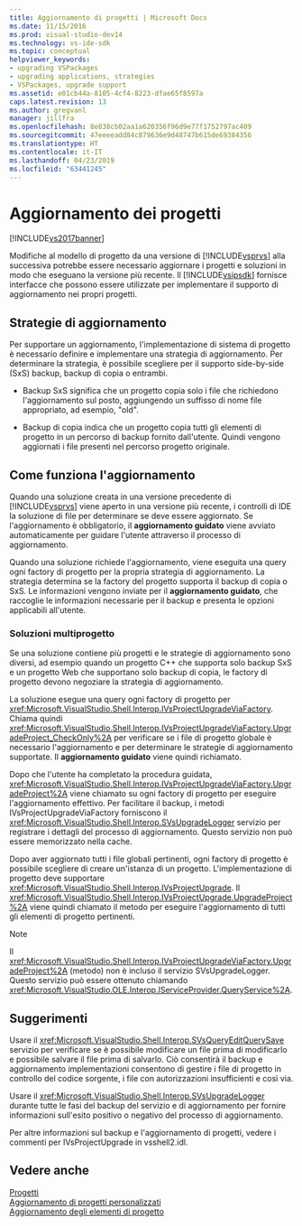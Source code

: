 ```yaml
---
title: Aggiornamento di progetti | Microsoft Docs
ms.date: 11/15/2016
ms.prod: visual-studio-dev14
ms.technology: vs-ide-sdk
ms.topic: conceptual
helpviewer_keywords:
- upgrading VSPackages
- upgrading applications, strategies
- VSPackages, upgrade support
ms.assetid: e01cb44a-8105-4cf4-8223-dfae65f8597a
caps.latest.revision: 13
ms.author: gregvanl
manager: jillfra
ms.openlocfilehash: 8e838cb02aa1a620356f96d9e77f1752797ac409
ms.sourcegitcommit: 47eeeeadd84c879636e9d48747b615de69384356
ms.translationtype: HT
ms.contentlocale: it-IT
ms.lasthandoff: 04/23/2019
ms.locfileid: "63441245"
---
```

# <a name="upgrading-projects"></a>Aggiornamento dei progetti
[!INCLUDE[vs2017banner](../../includes/vs2017banner.md)]

Modifiche al modello di progetto da una versione di [!INCLUDE[vsprvs](../../includes/vsprvs-md.md)] alla successiva potrebbe essere necessario aggiornare i progetti e soluzioni in modo che eseguano la versione più recente. Il [!INCLUDE[vsipsdk](../../includes/vsipsdk-md.md)] fornisce interfacce che possono essere utilizzate per implementare il supporto di aggiornamento nei propri progetti.  
  
## <a name="upgrade-strategies"></a>Strategie di aggiornamento  
 Per supportare un aggiornamento, l'implementazione di sistema di progetto è necessario definire e implementare una strategia di aggiornamento. Per determinare la strategia, è possibile scegliere per il supporto side-by-side (SxS) backup, backup di copia o entrambi.  
  
- Backup SxS significa che un progetto copia solo i file che richiedono l'aggiornamento sul posto, aggiungendo un suffisso di nome file appropriato, ad esempio, "old".  
  
- Backup di copia indica che un progetto copia tutti gli elementi di progetto in un percorso di backup fornito dall'utente. Quindi vengono aggiornati i file presenti nel percorso progetto originale.  
  
## <a name="how-upgrade-works"></a>Come funziona l'aggiornamento  
 Quando una soluzione creata in una versione precedente di [!INCLUDE[vsprvs](../../includes/vsprvs-md.md)] viene aperto in una versione più recente, i controlli di IDE la soluzione di file per determinare se deve essere aggiornato. Se l'aggiornamento è obbligatorio, il **aggiornamento guidato** viene avviato automaticamente per guidare l'utente attraverso il processo di aggiornamento.  
  
 Quando una soluzione richiede l'aggiornamento, viene eseguita una query ogni factory di progetto per la propria strategia di aggiornamento. La strategia determina se la factory del progetto supporta il backup di copia o SxS. Le informazioni vengono inviate per il **aggiornamento guidato**, che raccoglie le informazioni necessarie per il backup e presenta le opzioni applicabili all'utente.  
  
### <a name="multi-project-solutions"></a>Soluzioni multiprogetto  
 Se una soluzione contiene più progetti e le strategie di aggiornamento sono diversi, ad esempio quando un progetto C++ che supporta solo backup SxS e un progetto Web che supportano solo backup di copia, le factory di progetto devono negoziare la strategia di aggiornamento.  
  
 La soluzione esegue una query ogni factory di progetto per <xref:Microsoft.VisualStudio.Shell.Interop.IVsProjectUpgradeViaFactory>. Chiama quindi <xref:Microsoft.VisualStudio.Shell.Interop.IVsProjectUpgradeViaFactory.UpgradeProject_CheckOnly%2A> per verificare se i file di progetto globale è necessario l'aggiornamento e per determinare le strategie di aggiornamento supportate. Il **aggiornamento guidato** viene quindi richiamato.  
  
 Dopo che l'utente ha completato la procedura guidata, <xref:Microsoft.VisualStudio.Shell.Interop.IVsProjectUpgradeViaFactory.UpgradeProject%2A> viene chiamato su ogni factory di progetto per eseguire l'aggiornamento effettivo. Per facilitare il backup, i metodi IVsProjectUpgradeViaFactory forniscono il <xref:Microsoft.VisualStudio.Shell.Interop.SVsUpgradeLogger> servizio per registrare i dettagli del processo di aggiornamento. Questo servizio non può essere memorizzato nella cache.  
  
 Dopo aver aggiornato tutti i file globali pertinenti, ogni factory di progetto è possibile scegliere di creare un'istanza di un progetto. L'implementazione di progetto deve supportare <xref:Microsoft.VisualStudio.Shell.Interop.IVsProjectUpgrade>. Il <xref:Microsoft.VisualStudio.Shell.Interop.IVsProjectUpgrade.UpgradeProject%2A> viene quindi chiamato il metodo per eseguire l'aggiornamento di tutti gli elementi di progetto pertinenti.  
  
> [!NOTE]
> Il <xref:Microsoft.VisualStudio.Shell.Interop.IVsProjectUpgradeViaFactory.UpgradeProject%2A> (metodo) non è incluso il servizio SVsUpgradeLogger. Questo servizio può essere ottenuto chiamando <xref:Microsoft.VisualStudio.OLE.Interop.IServiceProvider.QueryService%2A>.  
  
## <a name="best-practices"></a>Suggerimenti  
 Usare il <xref:Microsoft.VisualStudio.Shell.Interop.SVsQueryEditQuerySave> servizio per verificare se è possibile modificare un file prima di modificarlo e possibile salvare il file prima di salvarlo. Ciò consentirà il backup e aggiornamento implementazioni consentono di gestire i file di progetto in controllo del codice sorgente, i file con autorizzazioni insufficienti e così via.  
  
 Usare il <xref:Microsoft.VisualStudio.Shell.Interop.SVsUpgradeLogger> durante tutte le fasi del backup del servizio e di aggiornamento per fornire informazioni sull'esito positivo o negativo del processo di aggiornamento.  
  
 Per altre informazioni sul backup e l'aggiornamento di progetti, vedere i commenti per IVsProjectUpgrade in vsshell2.idl.  
  
## <a name="see-also"></a>Vedere anche  
 [Progetti](../../extensibility/internals/projects.md)   
 [Aggiornamento di progetti personalizzati](../../misc/upgrading-custom-projects.md)   
 [Aggiornamento degli elementi di progetto](../../misc/upgrading-project-items.md)
